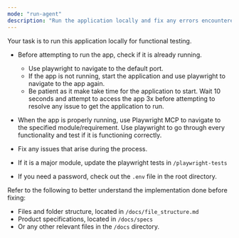 ```yaml
---
mode: "run-agent"
description: "Run the application locally and fix any errors encountered."
---
```


Your task is to run this application locally for functional testing.

- Before attempting to run the app, check if it is already running.

  - Use playwright to navigate to the default port.
  - If the app is not running, start the application and use playwright to navigate to the app again.
  - Be patient as it make take time for the application to start. Wait 10 seconds and attempt to access the app 3x before attempting to resolve any issue to get the application to run.

- When the app is properly running, use Playwright MCP to navigate to the specified module/requirement. Use playwright to go through every functionality and test if it is functioning correctly.
- Fix any issues that arise during the process.
- If it is a major module, update the playwright tests in `/playwright-tests`
- If you need a password, check out the `.env` file in the root directory.

Refer to the following to better understand the implementation done before fixing:

- Files and folder structure, located in `/docs/file_structure.md`
- Product specifications, located in `/docs/specs`
- Or any other relevant files in the `/docs` directory.
